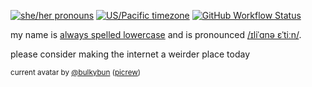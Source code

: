 [![she/her pronouns](https://img.shields.io/badge/pronouns-she%2Fher-ff69b4)](https://pronoun.is/she/her)
[![US/Pacific timezone](https://img.shields.io/badge/timezone-US%2FPacific-informational)](https://www.timeanddate.com/worldclock/usa/seattle)
[![GitHub Workflow Status](https://img.shields.io/github/workflow/status/iliana/iliana/Continuous%20Integration)](https://github.com/iliana/iliana/actions?query=workflow%3A%22Continuous+Integration%22)

my name is [always spelled lowercase](https://linuxwit.ch/lowercase/) and is pronounced [/ɪliˈɑnə ɛˈtiːn/](https://linuxwit.ch/assets/etaoin.flac).

please consider making the internet a weirder place today

<sup>
  
  current avatar by [@bulkybun](https://twitter.com/bulkybun) ([picrew](https://picrew.me/image_maker/428609))
</sup>
